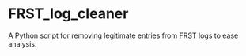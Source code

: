 # FRST_log_cleaner
A Python script for removing legitimate entries from FRST logs to ease analysis.
